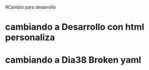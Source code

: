 #Cambio para desarrollo
# cambiando a Desarrollo con html personaliza
# cambiando a Dia38 Broken yaml